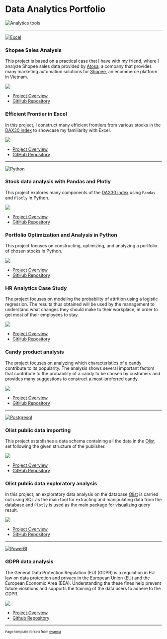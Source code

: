 # Data Analytics Portfolio

![Analytics tools](https://user-images.githubusercontent.com/89245616/179816812-c8e02d59-5c54-404f-9b44-3106d68dd5cc.png)

---

[![Excel](https://img.shields.io/badge/Microsoft_Excel-217346?style=for-the-badge&logo=microsoft-excel&logoColor=white)](https://www.microsoft.com/en-us/microsoft-365/excel)

### Shopee Sales Analysis

This project is based on a practical case that I have with my friend, where I analyze Shopee sales data provided by [Atosa](https://app.atosa.asia/), a company that provides many marketing automation solutions for [Shopee](https://shopee.vn/), an ecommerce platform in Vietnam. 

<img src="images/projectexcel1.png?raw=true"/>

* [Project Overview](https://chinhmaigit.github.io/Project-Excel-1/)  
* [GitHub Repository](https://github.com/ChinhMaiGit/Project-Excel-1)

### Efficient Frontier in Excel

In this project, I construct many efficient frontiers from various stocks in the [DAX30 index](https://www.google.com/search?q=dax30+index&sxsrf=ALiCzsYyhxWtV6T4VG0ksd64cyjmbErQLQ%3A1658276895104&source=hp&ei=H0zXYorWA9PnsAf997KoDQ&iflsig=AJiK0e8AAAAAYtdaL0h-KHh5IPBaA9KvlJ3Pm2f2FHT7&ved=0ahUKEwjK4ZPqmob5AhXTM-wKHf27DNUQ4dUDCAk&uact=5&oq=dax30+index&gs_lcp=Cgdnd3Mtd2l6EAMyCggAEIAEEEYQ-gEyBAgAEAoyBAgAEAoyBAgAEAoyBAgAEAoyBAgAEAoyBAgAEAoyBggAEB4QFjIICAAQHhAWEAoyBggAEB4QFjoECCMQJzoLCC4QgAQQxwEQ0QM6BQgAEIAEOgUILhCABDoMCCMQJxCdAhBGEPoBOgcIABCABBAKOgsILhCABBDHARCvAVAAWI0QYLYRaABwAHgAgAGdAogB7QaSAQYxMC4wLjGYAQCgAQE&sclient=gws-wiz) to showcase my familiarity with Excel.

<img src="images/projectexcel2.png?raw=true"/>

* [Project Overview](https://chinhmaigit.github.io/Project-Excel-2/) 
* [GitHub Repository](https://github.com/ChinhMaiGit/Project-Excel-2)

---

[![Python](https://img.shields.io/badge/Python-FFD43B?style=for-the-badge&logo=python&logoColor=blue)](https://www.python.org/) 

### Stock data analysis with Pandas and Plotly

This project explores many components of the [DAX30 index](https://www.google.com/search?q=dax30+index&sxsrf=ALiCzsYyhxWtV6T4VG0ksd64cyjmbErQLQ%3A1658276895104&source=hp&ei=H0zXYorWA9PnsAf997KoDQ&iflsig=AJiK0e8AAAAAYtdaL0h-KHh5IPBaA9KvlJ3Pm2f2FHT7&ved=0ahUKEwjK4ZPqmob5AhXTM-wKHf27DNUQ4dUDCAk&uact=5&oq=dax30+index&gs_lcp=Cgdnd3Mtd2l6EAMyCggAEIAEEEYQ-gEyBAgAEAoyBAgAEAoyBAgAEAoyBAgAEAoyBAgAEAoyBAgAEAoyBggAEB4QFjIICAAQHhAWEAoyBggAEB4QFjoECCMQJzoLCC4QgAQQxwEQ0QM6BQgAEIAEOgUILhCABDoMCCMQJxCdAhBGEPoBOgcIABCABBAKOgsILhCABBDHARCvAVAAWI0QYLYRaABwAHgAgAGdAogB7QaSAQYxMC4wLjGYAQCgAQE&sclient=gws-wiz) using `Pandas` and `Plotly` in Python.

<img src="images/projectpython1.png?raw=true"/>

* [Project Overview](https://chinhmaigit.github.io/Project-Python-1/) 
* [GitHub Repository](https://github.com/ChinhMaiGit/Project-Python-1)

### Portfolio Optimization and Analysis in Python

This project focuses on constructing, optimizing, and analyzing a portfolio of chosen stocks in Python.

<img src="images/projectpython2.png?raw=true"/>

* [Project Overview](https://chinhmaigit.github.io/Project-Python-2/)
* [GitHub Repository](https://github.com/ChinhMaiGit/Project-Python-2)

### HR Analytics Case Study

The project focuses on modeling the probability of attrition using a logistic regression. The results thus obtained will be used by the management to understand what changes they should make to their workplace, in order to get most of their employees to stay.

<img src="images/projectpython3.png?raw=true"/>

* [Project Overview](https://chinhmaigit.github.io/Project-Python-3/)
* [GitHub Repository](https://github.com/ChinhMaiGit/Project-Python-3)

### Candy product analysis

The project focuses on analyzing which characteristics of a candy contribute to its popularity. The analysis shows several important factors that contribute to the probability of a candy to be chosen by customers and provides many suggestions to construct a most-preferred candy.

<img src="images/projectpython4.png?raw=true"/>

* [Project Overview](https://chinhmaigit.github.io/Project-Python-4/)
* [GitHub Repository](https://github.com/ChinhMaiGit/Project-Python-4)

---

[![Postgresql](https://img.shields.io/badge/PostgreSQL-316192?style=for-the-badge&logo=postgresql&logoColor=white)](https://www.postgresql.org/)

### Olist public data importing

This project establishes a data schema containing all the data in the [Olist](https://www.kaggle.com/datasets/olistbr/brazilian-ecommerce) set following the given structure of the publisher.

<img src="images/projectsql1.png?raw=true"/>

* [Project Overview](https://chinhmaigit.github.io/Project-SQL-1/) 
* [GitHub Repository](https://github.com/ChinhMaiGit/Project-SQL-1/)

### Olist public data exploratory analysis

In this project, an exploratory data analysis on the database [Olist](https://www.kaggle.com/datasets/olistbr/brazilian-ecommerce) is carried out using SQL as the main tool for extracting and manipulating data from the database and `Plotly` is used as the main package for visualizing query result.

<img src="images/projectsql2.png?raw=true"/>

* [Project Overview](https://chinhmaigit.github.io/Project-SQL-2/) 
* [GitHub Repository](https://github.com/ChinhMaiGit/Project-SQL-2/)

---

[![PowerBI](https://img.shields.io/badge/PowerBI-F2C811?style=for-the-badge&logo=Power%20BI&logoColor=white)](https://powerbi.microsoft.com/en-au/)

### GDPR data analysis

The General Data Protection Regulation (EU) (GDPR) is a regulation in EU law on data protection and privacy in the European Union (EU) and the European Economic Area (EEA). Understanding the these fines help prevent future violations and supports the training of the data users to adhere to the GDPR.

<img src="images/projectpowerbi1.png?raw=true"/>

* [Project Overview](https://chinhmaigit.github.io/Project-PowerBI-1/)
* [Github Repository](https://github.com/ChinhMaiGit/Project-PowerBI-1/)

---

<p style="font-size:11px">Page template forked from <a href="https://github.com/evanca/quick-portfolio">evanca</a></p>
<!-- Remove above link if you don't want to attibute -->
